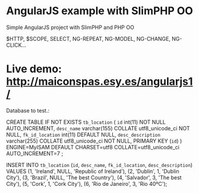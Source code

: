 # AngularJS example with SlimPHP OO

Simple AngularJS project with SlimPHP and PHP OO

$HTTP, $SCOPE, SELECT, NG-REPEAT, NG-MODEL, NG-CHANGE, NG-CLICK...

# Live demo: http://maiconspas.esy.es/angularjs1/

Database to test.:

CREATE TABLE IF NOT EXISTS `tb_location` (
  `id` int(11) NOT NULL AUTO_INCREMENT,
  `desc_name` varchar(155) COLLATE utf8_unicode_ci NOT NULL,
  `fk_id_location` int(11) DEFAULT NULL,
  `desc_description` varchar(255) COLLATE utf8_unicode_ci NOT NULL,
  PRIMARY KEY (`id`)
) ENGINE=MyISAM  DEFAULT CHARSET=utf8 COLLATE=utf8_unicode_ci AUTO_INCREMENT=7 ;

INSERT INTO `tb_location` (`id`, `desc_name`, `fk_id_location`, `desc_description`) VALUES
(1, 'Ireland', NULL, 'Republic of Ireland'),
(2, 'Dublin', 1, 'Dublin City'),
(3, 'Brazil', NULL, 'The best Country'),
(4, 'Salvador', 3, 'The best City'),
(5, 'Cork', 1, 'Cork City'),
(6, 'Rio de Janeiro', 3, 'Rio 40ºC');
